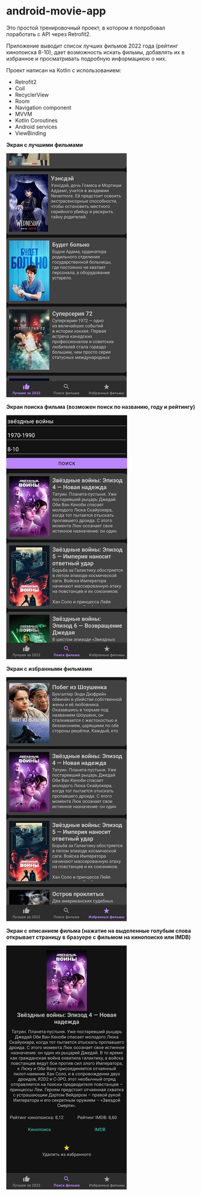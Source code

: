 # android-movie-app

Это простой тренировочный проект, в котором я попробовал поработать с API через Retrofit2.

Приложение выводит список лучших фильмов 2022 года (рейтинг кинопоиска 8-10), дает возможность искать фильмы, добавлять их в избранное и просматривать подробную информациюю о них. 

Проект написан на Kotlin с использованием:
* Retrofit2
* Coil
* RecyclerView
* Room
* Navigation component
* MVVM
* Kotlin Coroutines
* Android services
* ViewBinding

**Экран с лучшими фильмами**

![Popular movies](/img/popular_movies.jpg)

**Экран поиска фильма (возможен поиск по названию, году и рейтингу)**

![Search movies](/img/search_movies.jpg)

**Экран с избранными фильмами**

![Favorite movies](/img/favorite_movies.jpg)

**Экран с описанием фильма (нажатие на выделенные голубым слова открывает страницу в бразуере с фильмом на кинопоиске или IMDB)**

![Movie fragment](/img/movie_fragment.jpg)
